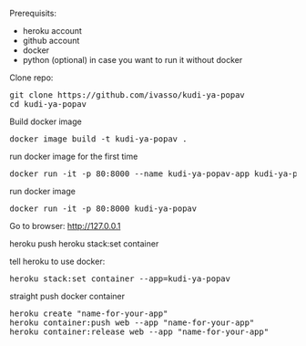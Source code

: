 Prerequisits:
 - heroku account
 - github account
 - docker
 - python (optional) in case you want to run it without docker

Clone repo:
<pre>
git clone https://github.com/ivasso/kudi-ya-popav
cd kudi-ya-popav
</pre>

Build docker image
<pre>
docker image build -t kudi-ya-popav .
</pre>

run docker image for the first time
<pre>
docker run -it -p 80:8000 --name kudi-ya-popav-app kudi-ya-popav
</pre>

run docker image
<pre>
docker run -it -p 80:8000 kudi-ya-popav
</pre>

Go to browser: http://127.0.0.1

heroku push
heroku stack:set container

tell heroku to use docker:
<pre>
heroku stack:set container --app=kudi-ya-popav
</pre>

straight push docker container
<pre>
heroku create "name-for-your-app"
heroku container:push web --app "name-for-your-app"
heroku container:release web --app "name-for-your-app"
</pre>
